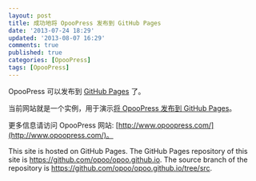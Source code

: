 ```yaml
---
layout: post
title: 成功地将 OpooPress 发布到 GitHub Pages
date: '2013-07-24 18:29'
updated: '2013-08-07 16:29'
comments: true
published: true
categories: [OpooPress]
tags: [OpooPress]
---
```

OpooPress 可以发布到 [GitHub Pages](http://pages.github.com/) 了。

当前网站就是一个实例，用于演示[将 OpooPress 发布到 GitHub Pages](http://www.opoopress.com/zh/docs/github-pages/)。

更多信息请访问 OpooPress 网站:  [http://www.opoopress.com/](http://www.opoopress.com/)。

This site is hosted on GitHub Pages. The GitHub Pages repository of this site is <https://github.com/opoo/opoo.github.io>. The source branch of the repository is <https://github.com/opoo/opoo.github.io/tree/src>.
